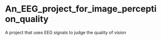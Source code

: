 # An_EEG_project_for_image_perception_quality
A project that uses EEG signals to judge the quality of vision
